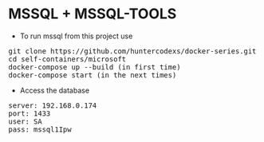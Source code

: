 
# MSSQL + MSSQL-TOOLS

- To run mssql from this project use

<pre>
git clone https://github.com/huntercodexs/docker-series.git .
cd self-containers/microsoft
docker-compose up --build (in first time)
docker-compose start (in the next times)
</pre>

- Access the database

<pre>
server: 192.168.0.174
port: 1433
user: SA
pass: mssql1Ipw
</pre>